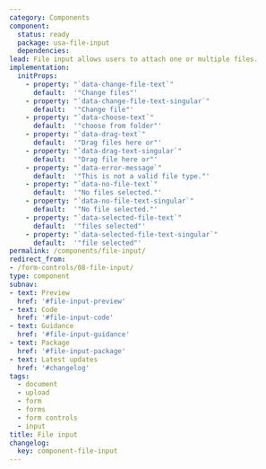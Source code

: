 ```yaml
---
category: Components
component:
  status: ready
  package: usa-file-input
  dependencies:
lead: File input allows users to attach one or multiple files.
implementation:
  initProps:
    - property: "`data-change-file-text`"
      default: 	'"Change files"'
    - property: "`data-change-file-text-singular`"
      default: 	'"Change file"'
    - property: "`data-choose-text`"
      default: 	'"choose from folder"'
    - property: "`data-drag-text`"
      default: 	'"Drag files here or"'
    - property: "`data-drag-text-singular`"
      default: 	'"Drag file here or"'
    - property: "`data-error-message`"
      default: 	'"This is not a valid file type."'
    - property: "`data-no-file-text`"
      default: 	'"No files selected."'
    - property: "`data-no-file-text-singular`"
      default: 	'"No file selected."'
    - property: "`data-selected-file-text`"
      default: 	'"files selected"'
    - property: "`data-selected-file-text-singular`"
      default: 	'"file selected"'
permalink: /components/file-input/
redirect_from:
- /form-controls/08-file-input/
type: component
subnav:
- text: Preview
  href: '#file-input-preview'
- text: Code
  href: '#file-input-code'
- text: Guidance
  href: '#file-input-guidance'
- text: Package
  href: '#file-input-package'
- text: Latest updates
  href: '#changelog'
tags:
  - document
  - upload
  - form
  - forms
  - form controls
  - input
title: File input
changelog:
  key: component-file-input
---
```

